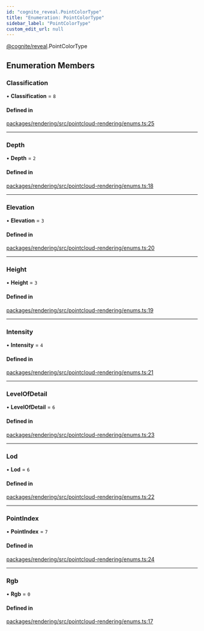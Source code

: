 ```yaml
---
id: "cognite_reveal.PointColorType"
title: "Enumeration: PointColorType"
sidebar_label: "PointColorType"
custom_edit_url: null
---
```


[@cognite/reveal](../modules/cognite_reveal.md).PointColorType

## Enumeration Members

### Classification

• **Classification** = ``8``

#### Defined in

[packages/rendering/src/pointcloud-rendering/enums.ts:25](https://github.com/cognitedata/reveal/blob/e9e26d38/viewer/packages/rendering/src/pointcloud-rendering/enums.ts#L25)

___

### Depth

• **Depth** = ``2``

#### Defined in

[packages/rendering/src/pointcloud-rendering/enums.ts:18](https://github.com/cognitedata/reveal/blob/e9e26d38/viewer/packages/rendering/src/pointcloud-rendering/enums.ts#L18)

___

### Elevation

• **Elevation** = ``3``

#### Defined in

[packages/rendering/src/pointcloud-rendering/enums.ts:20](https://github.com/cognitedata/reveal/blob/e9e26d38/viewer/packages/rendering/src/pointcloud-rendering/enums.ts#L20)

___

### Height

• **Height** = ``3``

#### Defined in

[packages/rendering/src/pointcloud-rendering/enums.ts:19](https://github.com/cognitedata/reveal/blob/e9e26d38/viewer/packages/rendering/src/pointcloud-rendering/enums.ts#L19)

___

### Intensity

• **Intensity** = ``4``

#### Defined in

[packages/rendering/src/pointcloud-rendering/enums.ts:21](https://github.com/cognitedata/reveal/blob/e9e26d38/viewer/packages/rendering/src/pointcloud-rendering/enums.ts#L21)

___

### LevelOfDetail

• **LevelOfDetail** = ``6``

#### Defined in

[packages/rendering/src/pointcloud-rendering/enums.ts:23](https://github.com/cognitedata/reveal/blob/e9e26d38/viewer/packages/rendering/src/pointcloud-rendering/enums.ts#L23)

___

### Lod

• **Lod** = ``6``

#### Defined in

[packages/rendering/src/pointcloud-rendering/enums.ts:22](https://github.com/cognitedata/reveal/blob/e9e26d38/viewer/packages/rendering/src/pointcloud-rendering/enums.ts#L22)

___

### PointIndex

• **PointIndex** = ``7``

#### Defined in

[packages/rendering/src/pointcloud-rendering/enums.ts:24](https://github.com/cognitedata/reveal/blob/e9e26d38/viewer/packages/rendering/src/pointcloud-rendering/enums.ts#L24)

___

### Rgb

• **Rgb** = ``0``

#### Defined in

[packages/rendering/src/pointcloud-rendering/enums.ts:17](https://github.com/cognitedata/reveal/blob/e9e26d38/viewer/packages/rendering/src/pointcloud-rendering/enums.ts#L17)
